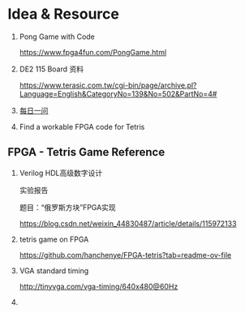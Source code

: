 # Idea & Resource



1. Pong Game with Code

   https://www.fpga4fun.com/PongGame.html

2. DE2 115 Board 资料

   https://www.terasic.com.tw/cgi-bin/page/archive.pl?Language=English&CategoryNo=139&No=502&PartNo=4#

3. [每日一问](https://www.terasic.com.tw/wiki/DE2-115%E6%AF%8F%E6%97%A5%E4%B8%80%E9%97%AE)

4. Find a workable FPGA code for Tetris 



## FPGA - Tetris Game Reference 

1. Verilog HDL高级数字设计

   实验报告

   题目：“俄罗斯方块”FPGA实现

   https://blog.csdn.net/weixin_44830487/article/details/115972133

2. tetris game on FPGA

   https://github.com/hanchenye/FPGA-tetris?tab=readme-ov-file

3. VGA standard timing

   http://tinyvga.com/vga-timing/640x480@60Hz

4. 

